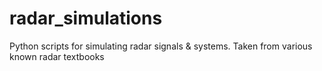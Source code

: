 # radar_simulations
Python scripts for simulating radar signals &amp; systems. Taken from various known radar textbooks
